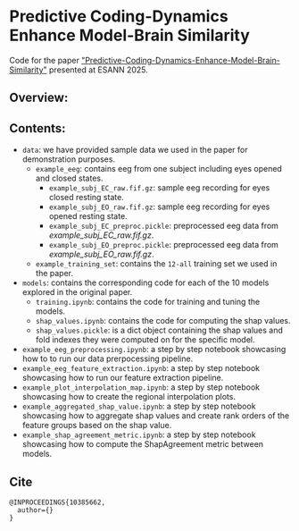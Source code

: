 <h1> 
<div class="row">
  <div class="column"> Predictive Coding-Dynamics Enhance Model-Brain Similarity </div>
</div>
</h1>

Code for the paper ["Predictive-Coding-Dynamics-Enhance-Model-Brain-Similarity"](https://arxiv.pdf) presented at ESANN 2025.

## Overview:


## Contents:
* `data`: we have provided sample data we used in the paper for demonstration purposes.
  - `example_eeg`: contains eeg from one subject including eyes opened and closed states.
    - `example_subj_EC_raw.fif.gz`: sample eeg recording for eyes closed resting state.
    - `example_subj_EO_raw.fif.gz`: sample eeg recording for eyes opened resting state.
    - `example_subj_EC_preproc.pickle`: preprocessed eeg data from *example_subj_EC_raw.fif.gz*.
    - `example_subj_EO_preproc.pickle`: preprocessed eeg data from *example_subj_EO_raw.fif.gz*.
  - `example_training_set`: contains the `12-all` training set we used in the paper.
* `models`: contains the corresponding code for each of the 10 models explored in the original paper.
  - `training.ipynb`: contains the code for training and tuning the models.
  - `shap_values.ipynb`: contains the code for computing the shap values.
  - `shap_values.pickle`: is a dict object containing the shap values and fold indexes they were computed on for the specific model.
* `example_eeg_preprocessing.ipynb`: a step by step notebook showcasing how to to run our data prerpocessing pipeline. 
* `example_eeg_feature_extraction.ipynb`: a step by step notebook showcasing how to run our feature extraction pipeline. 
* `example_plot_interpolation_map.ipynb`: a step by step notebook showcasing how to create the regional interpolation plots.
* `example_aggregated_shap_value.ipynb`: a step by step notebook showcasing how to aggregate shap values and create rank orders of the feature groups based on the shap value.
* `example_shap_agreement_metric.ipynb`: a step by step notebook showcasing how to compute the ShapAgreement metric between models.

## Cite
```
@INPROCEEDINGS{10385662,
  author={}
}
```
